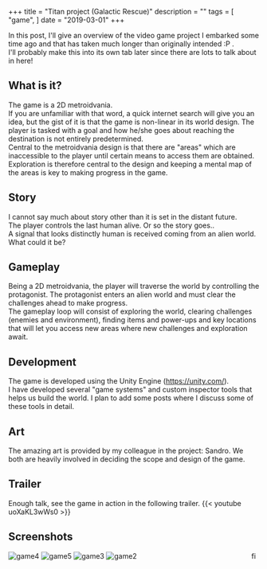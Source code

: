 +++
title = "Titan project (Galactic Rescue)"
description = ""
tags = [
    "game",
]
date = "2019-03-01"
+++

In this post, I'll give an overview of the video game project I embarked some time ago and that has taken much longer than originally intended :P .<br>
I'll probably make this into its own tab later since there are lots to talk about in here!

## What is it?
The game is a 2D metroidvania.<br>
If you are unfamiliar with that word, a quick internet search will give you an idea, but the gist of it is that the game is non-linear in its world design.
The player is tasked with a goal and how he/she goes about reaching the destination is not entirely predetermined.<br>
Central to the metroidvania design is that there are "areas" which are inaccessible to the player until certain means to access them are obtained. Exploration is therefore central to the design and keeping a mental map of the areas is key to making progress in the game.

## Story
I cannot say much about story other than it is set in the distant future.<br>
The player controls the last human alive. Or so the story goes..<br>
A signal that looks distinctly human is received coming from an alien world. What could it be?

## Gameplay
Being a 2D metroidvania, the player will traverse the world by controlling the protagonist. The protagonist enters an alien world and must clear the challenges ahead to make progress.<br>
The gameplay loop will consist of exploring the world, clearing challenges (enemies and environment), finding items and power-ups and key locations that will let you access new areas where new challenges and exploration await.<br>

## Development
The game is developed using the Unity Engine (https://unity.com/). <br>
I have developed several "game systems" and custom inspector tools that helps us build the world. I plan to add some posts where I discuss some of these tools in detail.

## Art
The amazing art is provided by my colleague in the project: Sandro. We both are heavily involved in deciding the scope and design of the game.

## Trailer
Enough talk, see the game in action in the following trailer.
{{< youtube uoXaKL3wWs0 >}}

## Screenshots
<img src="/images/game4.png" alt="game4"/>
<img src="/images/game5.png" alt="game5"/>
<img src="/images/game3.png" alt="game3"/>
<img src="/images/game2.png" alt="game2"/>

<img src="/images/black64x64.png" alt="fin" width="16" align="right"/>
